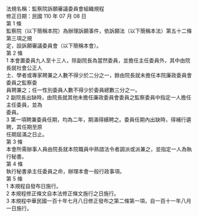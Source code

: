 法規名稱：監察院訴願審議委員會組織規程  
修正日期：民國 110 年 07 月 08 日  
第 1 條  
監察院（以下簡稱本院）為辦理訴願事件，依訴願法（以下簡稱本法）第五十二條第三項之規  
定，設訴願審議委員會（以下簡稱本會）。  
第 2 條  
1 本會置委員九人至十三人，除副院長為當然委員，並擔任主任委員外，其中由院長就社會公正人  
士、學者或專家聘兼之人數不得少於二分之一，餘由院長就未擔任本院廉政委員會委員之監察委  
員聘兼之；任一性別委員人數不得少於委員總數三分之一。  
2 副院長出缺時，由院長就其他未擔任廉政委員會委員之監察委員中指定一人擔任主任委員，並為  
委員。  
3 第一項聘兼委員任期，均為二年，期滿得續聘之。委員任期內出缺時，得補行遴聘，其任期至原  
任期屆滿之日止。  
第 3 條  
本會所需辦事人員由院長就本院職員中熟諳法令者調派或派兼之，並指定一人為執行秘書。  
第 4 條  
執行秘書承主任委員之命，辦理本會一般行政事項。  
第 5 條  
1 本規程自發布日施行。  
2 本規程修正條文自本法修正條文施行之日施行。  
3 本規程中華民國一百十年七月八日修正發布之第二條第一項，自一百十一年八月一日施行。  


